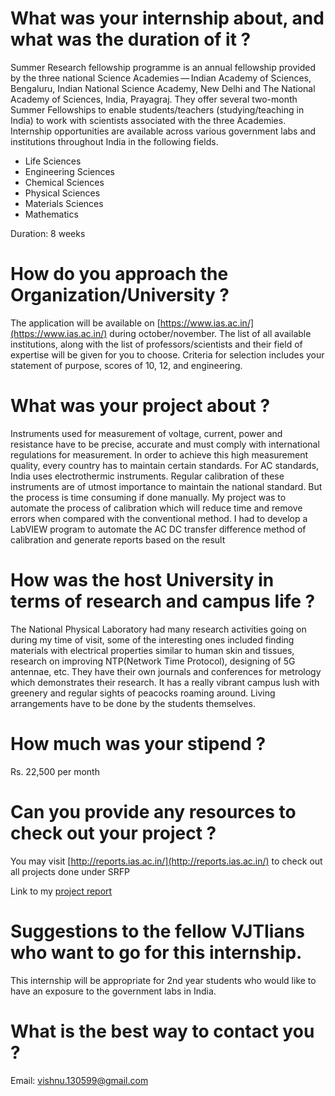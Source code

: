 # What was your internship about, and what was the duration of it ?

Summer Research fellowship programme is an annual fellowship provided by the three national Science Academies — Indian Academy of Sciences, Bengaluru, Indian National Science Academy, New Delhi and The National Academy of Sciences, India, Prayagraj. They offer several two-month Summer Fellowships to enable students/​teachers (studying/​teaching in India) to work with scientists associated with the three Academies. Internship opportunities are available across various government labs and institutions throughout India in the following fields.

- Life Sciences
- Engineering Sciences
- Chemical Sciences
- Physical Sciences
- Materials Sciences
- Mathematics

Duration: 8 weeks

# How do you approach the Organization/University ?

The application will be available on [https://www.ias.ac.in/](https://www.ias.ac.in/) during october/november. The list of all available institutions, along with the list of professors/scientists and their field of expertise will be given for you to choose. Criteria for selection includes your statement of purpose, scores of 10, 12, and engineering.

# What was your project about ?

Instruments used for measurement of voltage, current, power and resistance have to be precise, accurate and must comply with international regulations for measurement. In order to achieve this high measurement quality, every country has to maintain certain standards. For AC standards, India uses electrothermic instruments. Regular calibration of these instruments are of utmost importance to maintain the national standard. But the process is time consuming if done manually. My project was to automate the process of calibration which will reduce time and remove errors when compared with the conventional method.
I had to develop a LabVIEW program to automate the AC DC transfer difference method of calibration and generate reports based on the result

# How was the host University in terms of research and campus life ?

The National Physical Laboratory had many research activities going on during my time of visit, some of the interesting ones included finding materials with electrical properties similar to human skin and tissues, research on improving NTP(Network Time Protocol), designing of 5G antennae, etc. They have their own journals and conferences for metrology which demonstrates their research.
It has a really vibrant campus lush with greenery and regular sights of peacocks roaming around. Living arrangements have to be done by the students themselves.

# How much was your stipend ?

Rs. 22,500 per month

# Can you provide any resources to check out your project ?

You may visit [http://reports.ias.ac.in/](http://reports.ias.ac.in/) to check out all projects done under SRFP

Link to my [project report](http://reports.ias.ac.in/report/20047/development-and-implementation-of-automation-software-for-calibration-of-reference-and-transfer-standards-for-lf-voltage-and-current-using-labview-platform)

# Suggestions to the fellow VJTIians who want to go for this internship.

This internship will be appropriate for 2nd year students who would like to have an exposure to the government labs in India.

# What is the best way to contact you ?

Email: [vishnu.130599@gmail.com](mailto:vishnu.130599@gmail.com)
